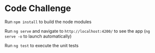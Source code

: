 # Code Challenge

Run `npm install` to build the node modules

Run `ng serve` and navigate to `http://localhost:4200/` to see the app (`ng serve -o` to launch automatically) 

Run `ng test` to execute the unit tests 